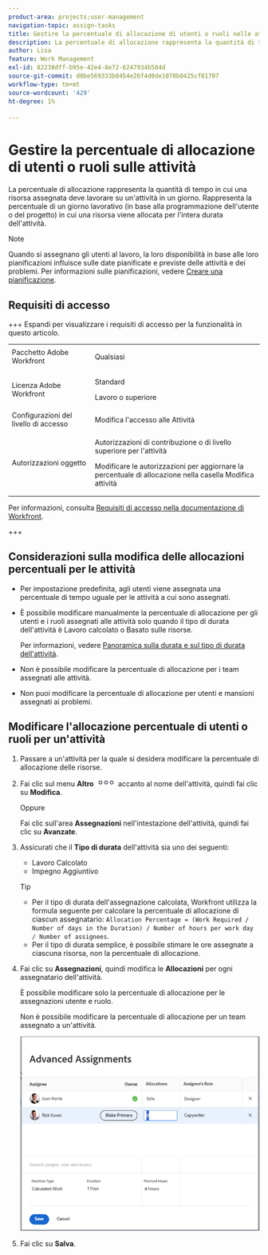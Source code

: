 ```yaml
---
product-area: projects;user-management
navigation-topic: assign-tasks
title: Gestire la percentuale di allocazione di utenti o ruoli nelle attività
description: La percentuale di allocazione rappresenta la quantità di tempo in cui una risorsa assegnata deve lavorare su un'attività in un giorno. Rappresenta la percentuale di un giorno lavorativo (in base alla programmazione dell'utente o del progetto) in cui una risorsa viene allocata per l'intera durata dell'attività.
author: Lisa
feature: Work Management
exl-id: 82238dff-b95e-42e4-8e72-6247934b504d
source-git-commit: d0be569333b0454e26f4d0de1078b0425cf81707
workflow-type: tm+mt
source-wordcount: '429'
ht-degree: 1%

---
```


# Gestire la percentuale di allocazione di utenti o ruoli sulle attività

La percentuale di allocazione rappresenta la quantità di tempo in cui una risorsa assegnata deve lavorare su un&#39;attività in un giorno. Rappresenta la percentuale di un giorno lavorativo (in base alla programmazione dell&#39;utente o del progetto) in cui una risorsa viene allocata per l&#39;intera durata dell&#39;attività.

>[!NOTE]
>
>Quando si assegnano gli utenti al lavoro, la loro disponibilità in base alle loro pianificazioni influisce sulle date pianificate e previste delle attività e dei problemi. Per informazioni sulle pianificazioni, vedere [Creare una pianificazione](../../../administration-and-setup/set-up-workfront/configure-timesheets-schedules/create-schedules.md).

## Requisiti di accesso

+++ Espandi per visualizzare i requisiti di accesso per la funzionalità in questo articolo.

<table style="table-layout:auto"> 
 <col> 
 <col> 
 <tbody> 
  <tr> 
   <td>Pacchetto Adobe Workfront</td> 
   <td> <p>Qualsiasi</p> </td> 
  </tr> 
  <tr> 
   <td>Licenza Adobe Workfront</td> 
   <td> <p>Standard</p>
   <p>Lavoro o superiore</p>
   </td> 
  </tr> 
  <tr> 
   <td>Configurazioni del livello di accesso</td> 
   <td>Modifica l'accesso alle Attività</td> 
  </tr> 
  <tr> 
   <td>Autorizzazioni oggetto</td>
   <td><p>Autorizzazioni di contribuzione o di livello superiore per l'attività</p>
   <p>Modificare le autorizzazioni per aggiornare la percentuale di allocazione nella casella Modifica attività</p></td>
  </tr>
 </tbody>
</table>

Per informazioni, consulta [Requisiti di accesso nella documentazione di Workfront](/help/quicksilver/administration-and-setup/add-users/access-levels-and-object-permissions/access-level-requirements-in-documentation.md).

+++

## Considerazioni sulla modifica delle allocazioni percentuali per le attività

* Per impostazione predefinita, agli utenti viene assegnata una percentuale di tempo uguale per le attività a cui sono assegnati.
* È possibile modificare manualmente la percentuale di allocazione per gli utenti e i ruoli assegnati alle attività solo quando il tipo di durata dell&#39;attività è Lavoro calcolato o Basato sulle risorse.

  Per informazioni, vedere [Panoramica sulla durata e sul tipo di durata dell&#39;attività](../../../manage-work/tasks/taskdurtn/task-duration-and-duration-type.md).

* Non è possibile modificare la percentuale di allocazione per i team assegnati alle attività.
* Non puoi modificare la percentuale di allocazione per utenti e mansioni assegnati ai problemi.

## Modificare l&#39;allocazione percentuale di utenti o ruoli per un&#39;attività

1. Passare a un&#39;attività per la quale si desidera modificare la percentuale di allocazione delle risorse.
1. Fai clic sul menu **Altro** ![](assets/qs-more-icon-on-an-object.png) accanto al nome dell&#39;attività, quindi fai clic su **Modifica**.

   Oppure

   Fai clic sull&#39;area **Assegnazioni** nell&#39;intestazione dell&#39;attività, quindi fai clic su **Avanzate**.

1. Assicurati che il **Tipo di durata** dell&#39;attività sia uno dei seguenti:

   * Lavoro Calcolato
   * Impegno Aggiuntivo

   >[!TIP]
   >
   >* Per il tipo di durata dell&#39;assegnazione calcolata, Workfront utilizza la formula seguente per calcolare la percentuale di allocazione di ciascun assegnatario: `Allocation Percentage = (Work Required / Number of days in the Duration) / Number of hours per work day / Number of assignees`.
   >* Per il tipo di durata semplice, è possibile stimare le ore assegnate a ciascuna risorsa, non la percentuale di allocazione.

1. Fai clic su **Assegnazioni**, quindi modifica le **Allocazioni** per ogni assegnatario dell&#39;attività.

   È possibile modificare solo la percentuale di allocazione per le assegnazioni utente e ruolo.

   Non è possibile modificare la percentuale di allocazione per un team assegnato a un&#39;attività.

   ![Modifica percentuale di allocazione](assets/advanced-assignments-allocation-percentage.png)

1. Fai clic su **Salva**.
